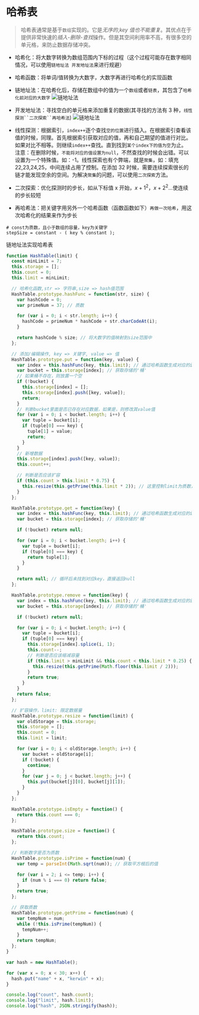 # 哈希表

> 哈希表通常是基于`数组`实现的。它是*无序的*,_key 值也不能重复_。其优点在于提供非常快速的*插入-删除-查找*操作。但是其空间利用率不高，有很多空的单元格，来防止数据存储冲突。

- 哈希化：将大数字转换为数组范围内下标的过程（这个过程可能存在数字相同情况，可以使用`链地址法 开发地址法`来进行规避）
- 哈希函数：将单词/值转换为大数字，大数字再进行哈希化的实现函数

- 链地址法：在哈希化后，存储在数组中的值为一个`数组`或者`链表`，其包含了`哈希化前对应的大数字`
  ![链地址法](https://raw.githubusercontent.com/kerwin-ly/Blog/master/assets/imgs/link-address.png)

- 开发地址法：寻找空白的单元格来添加重复的数据(其寻找的方法有 3 种，` 线性探测``二次探索``再哈希法 `)
  ![链地址法](https://raw.githubusercontent.com/kerwin-ly/Blog/master/assets/imgs/link-address.png)

- 线性探测：根据索引，`index++`逐个查找`空的位置`进行插入。在根据索引查看该值的时候，同理。首先根据索引获取对应的值，再和自己期望的值进行对比。如果对比不相等。则继续`index++`查找。直到找到`某个index下的值为空`为止。
  注意：在删除时候，`不能将对应的值设置为null`，不然查找的时候会出错。可以设置为一个特殊值。如：-1。线性探索也有个弊端，就是`聚集`，如：填充 22,23,24,25，中间连续占用了控制。在添加 32 时候，需要连续探索很长的链才能发现空余的空间。为解决`聚集`的问题，可以使用`二次探索`方法。

- 二次探索：优化探测时的步长，如从下标值 x 开始，$x+1^2$，$x+2^2$...使连续的步长较短

- 再哈希法：把关键字用另外一个哈希函数（函数函数如下）`再做一次哈希`，用这次哈希化的结果来作为步长

```shell
# const为质数，且小于数组的容量，key为关键字
stepSize = constant - ( key % constant );
```

链地址法实现哈希表

```js
function HashTable(limit) {
  const minLimit = 7;
  this.storage = [];
  this.count = 0;
  this.limit = minLimit;

  // 哈希化函数,str => 字符串,size => hash值范围
  HashTable.prototype.hashFunc = function(str, size) {
    var hashCode = 0;
    var primeNum = 37; // 质数

    for (var i = 0; i < str.length; i++) {
      hashCode = primeNum * hashCode + str.charCodeAt(i);
    }

    return hashCode % size; // 将大数字的值映射到size范围中
  };

  // 添加/编辑操作, key => 关键字, value => 值
  HashTable.prototype.put = function(key, value) {
    var index = this.hashFunc(key, this.limit); // 通过哈希函数生成对应的index坐标值
    var bucket = this.storage[index]; // 获取存储的'桶'
    // 如果桶不存在，则放置一个空
    if (!bucket) {
      this.storage[index] = [];
      this.storage[index].push([key, value]);
      return;
    }
    // 判断bucket里面是否已存在对应数据，如果是，则修改其value值
    for (var i = 0; i < bucket.length; i++) {
      var tuple = bucket[i];
      if (tuple[0] === key) {
        tuple[1] = value;
        return;
      }
    }
    // 新增数据
    this.storage[index].push([key, value]);
    this.count++;

    // 判断是否应该扩容
    if (this.count > this.limit * 0.75) {
      this.resize(this.getPrime(this.limit * 2)); // 这里控制limit为质数，是为了让数据在哈希表上分布更为均匀
    }
  };

  HashTable.prototype.get = function(key) {
    var index = this.hashFunc(key, this.limit); // 通过哈希函数生成对应的index坐标值
    var bucket = this.storage[index]; // 获取存储的'桶'

    if (!bucket) return null;

    for (var i = 0; i < bucket.length; i++) {
      var tuple = bucket[i];
      if (tuple[0] === key) {
        return tuple[1];
      }
    }

    return null; // 循环后未找到对应key，直接返回null
  };

  HashTable.prototype.remove = function(key) {
    var index = this.hashFunc(key, this.limit); // 通过哈希函数生成对应的index坐标值
    var bucket = this.storage[index]; // 获取存储的'桶'

    if (!bucket) return null;

    for (var i = 0; i < bucket.length; i++) {
      var tuple = bucket[i];
      if (tuple[0] === key) {
        this.storage[index].splice(i, 1);
        this.count--;
        // 判断是否应该缩减容量
        if (this.limit > minLimit && this.count < this.limit * 0.25) {
          this.resize(this.getPrime(Math.floor(this.limit / 2)));
        }
        return true;
      }
    }
    return false;
  };

  // 扩容操作，limit: 限定数据量
  HashTable.prototype.resize = function(limit) {
    var oldStorage = this.storage;
    this.storage = [];
    this.count = 0;
    this.limit = limit;

    for (var i = 0; i < oldStorage.length; i++) {
      var bucket = oldStorage[i];
      if (!bucket) {
        continue;
      }
      for (var j = 0; j < bucket.length; j++) {
        this.put(bucket[j][0], bucket[j][1]);
      }
    }
  };

  HashTable.prototype.isEmpty = function() {
    return this.count === 0;
  };

  HashTable.prototype.size = function() {
    return this.count;
  };

  // 判断数字是否为质数
  HashTable.prototype.isPrime = function(num) {
    var temp = parseInt(Math.sqrt(num)); // 获取平方根后的值

    for (var i = 2; i <= temp; i++) {
      if (num % i === 0) return false;
    }
    return true;
  };

  // 获取质数
  HashTable.prototype.getPrime = function(num) {
    var tempNum = num;
    while (!this.isPrime(tempNum)) {
      tempNum++;
    }
    return tempNum;
  };
}

var hash = new HashTable();

for (var x = 0; x < 30; x++) {
  hash.put("name" + x, "kerwin" + x);
}

console.log("count", hash.count);
console.log("limit", hash.limit);
console.log("hash", JSON.stringify(hash));
```
